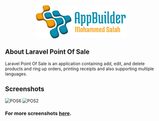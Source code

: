 <p align="center"><img src="logo-repo.png" width="300"></p>

## About Laravel Point Of Sale

Laravel Point Of Sale is an application containing add, edit, and delete products and ring up orders, printing receipts and also supporting multiple languages.

## Screenshots

![POS6](https://user-images.githubusercontent.com/109177230/200832578-3d1eb1cd-819e-4211-aaef-af64d351ec1c.png)
![POS2](https://user-images.githubusercontent.com/109177230/200832847-dd66478c-2b85-4c29-8ee3-dbdc0cace9ca.png)

### For more screenshots [here](screenshots/SCREENSHOTS.md).


